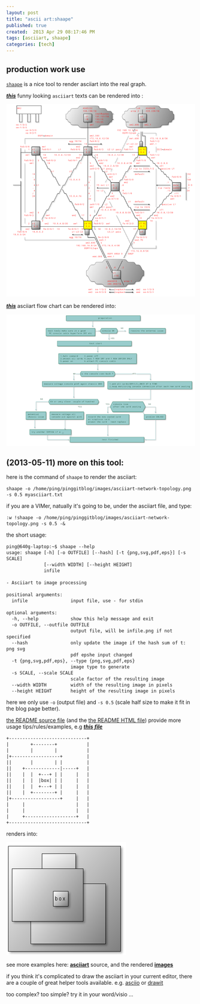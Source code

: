 ```yaml
---
layout: post
title: "ascii art:shaape"
published: true
created:  2013 Apr 29 08:17:46 PM
tags: [asciiart, shaape]
categories: [tech]
---
```


## production work use
[`shaape`](https://github.com/christiangoltz/shaape) is a nice tool to render
asciiart into the real graph.

[***this***](/docs/asciiart-network-topology.txt) funny looking `asciiart` texts
can be rendered into :


![asciiart shaape](/images/asciiart-network-topology.png)


[***this***](/docs/flow-chart.txt) asciiart flow chart can be rendered into: 


![asciiart shaape](/images/flow-chart.png)

## (2013-05-11) more on this tool:
here is the command of `shaape` to render the asciiart:

    shaape -o /home/ping/pinggitblog/images/asciiart-network-topology.png -s 0.5 myasciiart.txt

if you are a VIMer, natually it's going to be, under the asciiart file, and type:

    :w !shaape -o /home/ping/pinggitblog/images/asciiart-network-topology.png -s 0.5 -&

the short usage:

    ping@640g-laptop:~$ shaape --help
    usage: shaape [-h] [-o OUTFILE] [--hash] [-t {png,svg,pdf,eps}] [-s SCALE]
                  [--width WIDTH] [--height HEIGHT]
                  infile

    - Asciiart to image processing

    positional arguments:
      infile                input file, use - for stdin

    optional arguments:
      -h, --help            show this help message and exit
      -o OUTFILE, --outfile OUTFILE
                            output file, will be infile.png if not specified
      --hash                only update the image if the hash sum of t: png svg
                            pdf epshe input changed
      -t {png,svg,pdf,eps}, --type {png,svg,pdf,eps}
                            image type to generate
      -s SCALE, --scale SCALE
                            scale factor of the resulting image
      --width WIDTH         width of the resulting image in pixels
      --height HEIGHT       height of the resulting image in pixels

here we only use `-o` (output file) and `-s 0.5` (scale half size to make it fit
in the blog page better).

[the README source file](https://github.com/christiangoltz/shaape) (and the [the
README HTML file](/docs/shaape-README.html)) provide more usage
tips/rules/examples,
e.g
[***this file***](https://github.com/christiangoltz/shaape/blob/master/shaape/tests/input/feature_multiple_boxes_same_name.shaape)

    +-----------------------------+
    |        +--------+           |
    |        |        |           |
    |+------------------+         |
    ||       |        | |         |
    ||    +-------------|-----+   |
    ||    |  |  +---+ | |     |   |
    ||    |  |  |box| | |     |   |
    ||    |  |  +---+ | |     |   |
    ||    |  +--------+ |     |   |
    |+------------------+     |   |
    |     |                   |   |
    |     |                   |   |
    |     +-------------------+   |
    +-----------------------------+

renders into:

![this](/images/feature_multiple_boxes_same_name.shaape.png)

see more examples here: 
[**asciiart**](https://github.com/christiangoltz/shaape/tree/master/shaape/tests/input)
source, and the rendered 
[**images**](https://github.com/christiangoltz/shaape/tree/master/shaape/tests/input)

if you think it's complicated to draw the asciiart in your current editor, there 
are a couple of great helper tools available. e.g.
[asciio](http://search.cpan.org/dist/App-Asciio/lib/App/Asciio.pm) or
[drawit](http://www.vim.org/scripts/script.php?script_id=40)

too complex? too simple? try it in your word/visio ...

